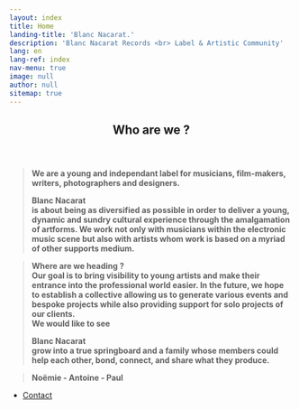 ```yaml
---
layout: index
title: Home
landing-title: 'Blanc Nacarat.'
description: 'Blanc Nacarat Records <br> Label & Artistic Community'
lang: en
lang-ref: index
nav-menu: true
image: null
author: null
sitemap: true
---
```


<section id="two">
    <div class="inner">
        <header class="major">
            <h2>Who are we ?</h2>
        </header>
		<blockquote><b> We are a young and independant label for musicians, film-makers, writers, photographers and designers.</b> 
		<br>
		<p class="logo" style="padding-left: 0em; padding-right: 0em; margin-bottom: 0px;"><strong>Blanc Nacarat&nbsp;</strong></p><b>is about being as diversified as possible in order to deliver a young, dynamic and sundry cultural experience through the amalgamation of artforms. We work not only with musicians within the electronic music scene but also with artists whom work is based on a myriad of other supports medium.
		</b></blockquote>
		<blockquote>
			<b> Where are we heading ?
			<br>Our goal is to bring visibility to young artists and make their entrance into the professional world easier. In the future, we hope to establish a collective allowing us to generate various events and bespoke projects while also providing support for solo projects of our clients.
			<br>We would like to see </b><p class="logo" style="padding-left: 0em;padding-right: 0em;margin-bottom: 0px;"><strong> Blanc Nacarat&nbsp;</strong></p><b> grow into a true springboard and a family whose members could help each other, bond, connect, and share what they produce.
			</b>
		</blockquote>
		<blockquote>
				<p style="margin-bottom: 0px; text-align: center; display: flex;"><b>Noëmie - Antoine - Paul</b></p>
		</blockquote>
			<ul class="actions">
                   		<li>
                   			<a href="https://blancnacarat.github.io/{{ page.lang }}/contact" class="button special">Contact</a>
                   		</li>
			</ul>
    </div>
</section>